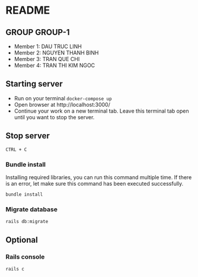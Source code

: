 # README

## GROUP GROUP-1

- Member 1: DAU TRUC LINH
- Member 2: NGUYEN THANH BINH
- Member 3: TRAN QUE CHI
- Member 4: TRAN THI KIM NGOC

## Starting server

- Run on your terminal `docker-compose up`
- Open browser at http://localhost:3000/
- Continue your work on a new terminal tab. Leave this terminal tab open until you want to stop the server.

## Stop server

`CTRL + C`

### Bundle install
Installing required libraries, you can run this command multiple time. If there is an error, let make sure this command has been executed successfully.

`bundle install`

### Migrate database

`rails db:migrate`

## Optional

### Rails console

`rails c`
